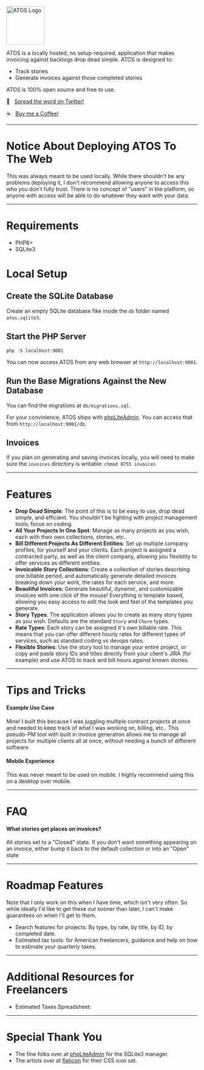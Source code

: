 <img src="https://github.com/jbelelieu/atos/assets/atos_logo.png" style="height:100px;width:auto;" alt="ATOS Logo" />

ATOS is a locally hosted, no setup-required, application that makes invoicing against backlogs drop dead simple. ATOS is designed to:

- Track stories
- Generate invoices against those completed stories

ATOS is 100% open source and free to use.

💬&nbsp;&nbsp;&nbsp;[Spread the word on Twitter!](http://twitter.com/intent/tweet?text=Freelancers!+Check+out+ATO+Stories+%2C+a+drop+dead+simple%2C+locally+hosted+story+tracker+and+invoice+generator+designed+for+freelancer+software+developers.&url=https%3A%2F%2Fgithub.com%2Fjbelelieu%2Fato_stories)

☕️&nbsp;&nbsp;&nbsp;[Buy me a Coffee!](https://www.buymeacoffee.com/jbelelieu)

-----

# Notice About Deploying ATOS To The Web

This was always meant to be used locally. While there shouldn't be any problems deploying it, I don't recommend allowing anyone to access this who you don't fully trust. There is no concept of "users" in the platform, so anyone with access will be able to do whatever they want with your data.

-----

# Requirements

- PHP8+
- SQLite3

# Local Setup

## Create the SQLite Database

Create an empty SQLite database fike inside the `db` folder named `atos.sqlite3`.

## Start the PHP Server

```
php -S localhost:9001
```

You can now access ATOS from any web browser at `http://localhost:9001`.

## Run the Base Migrations Against the New Database

You can find the migrations at `db/migrations.sql`.

For your convinience, ATOS ships with [phpLiteAdmin](https://www.phpliteadmin.org/). You can access that from `http://localhost:9001/db`.

## Invoices

If you plan on generating and saving invoices locally, you will need to make sure the `invoices` directory is writable: `chmod 0755 invoices`

-----

# Features

- **Drop Dead Simple**: The point of this is to be easy to use, drop dead simple, and efficient. You shouldn't be fighting with project management tools; focus on coding.
- **All Your Projects In One Spot**: Manage as many projects as you wish, each with their own collections, stories, etc..
- **Bill Different Projects As Different Entities**: Set up multiple company profiles, for yourself and your clients. Each project is assigned a contracted party, as well as the client company, allowing you flexiblity to offer services as different entities.
- **Invoicable Story Collections**: Create a collection of stories descrbing one billable period, and automatically generate detailed invoices breaking down your work, the rates for each service, and more.
- **Beautiful Invoices**: Generate beautiful, dynamic, and customizable invoices with one click of the mouse! Everything is template based, allowing you easy access to edit the look and feel of the templates you generate.
- **Story Types**: The application allows you to create as many story types as you wish. Defaults are the standard `Story` and `Chore` types.
- **Rate Types**: Each story can be assigned it's own billable rate. This means that you can offer different hourly rates for different types of services, such as standard coding vs devops rates.
- **Flexible Stories**: Use the story tool to manage your entire project, or copy and paste story IDs and titles directly from your client's JIRA (for example) and use ATOS to track and bill hours against known stories.

-----

# Tips and Tricks

#### Example Use Case

Mine! I built this because I was juggling multiple contract projects at once and needed to keep track of what I was working on, billing, etc.. This pseudo-PM tool with built in invoice generation allows me to manage all projects for multiple clients all at once, without needing a bunch of different software.

#### Mobile Experience

This was never meant to be used on mobile. I highly recommend using this on a desktop over mobile.

-----

# FAQ

#### What stories get places on invoices?

All stories set to a "Closed" state. If you don't want something appearing on an invoice, either bump it back to the default collection or into an "Open" state

-----

# Roadmap Features

Note that I only work on this when I have time, which isn't very often. So while ideally I'd like to get these out sooner than later, I can't make guarantees on when I'll get to them.

- Search features for projects: By type, by rate, by title, by ID, by completed date.
- Estimated tax tools: for American freelancers, guidance and help on how to estimate your quarterly taxes.

-----

# Additional Resources for Freelancers

- Estimated Taxes Spreadsheet: 

-----

# Special Thank You

- The fine folks over at [phpLiteAdmin](https://www.phpliteadmin.org/) for the SQLite3 manager.
- The artists over at [flaticon](https://flaticon.com/) for their CSS icon set.